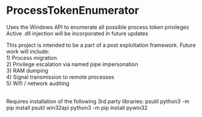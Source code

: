 # ProcessTokenEnumerator
 Uses the Windows API to enumerate all possible process token privileges
Active .dll injection will be incorporated in future updates

 This project is intended to be a part of a post exploitation framework.
      Future work will include:<br /><md-tab>
          1) Process migration<br /><md-tab>
          2) Privilege escalation via named pipe impersonation<br /><md-tab>
          3) RAM dumping<br /><md-tab>
          4) Signal transmission to remote processes<br /><md-tab>
          5) Wifi / network auditing<br /><br />

Requires installation of the following 3rd party libraries:
  psutil    python3 -m pip install psutil
  win32api  python3 -m pip install pywin32
